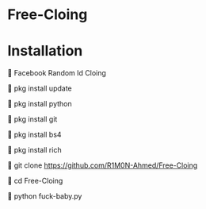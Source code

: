 # Free-Cloing

# Installation

💛 Facebook Random Id Cloing

💚 pkg install update

💚 pkg install python

💚 pkg install git

💚 pkg install bs4

💚 pkg install rich

💚 git clone https://github.com/R1M0N-Ahmed/Free-Cloing

💚 cd Free-Cloing

💚 python fuck-baby.py 
